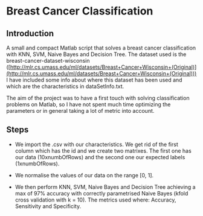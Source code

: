 


# Breast Cancer Classification

## Introduction
 A small and compact Matlab script that solves a breast cancer classification with KNN, SVM, Naive Bayes and Decision Tree.
The dataset used is the breast-cancer-dataset-wisconsin ([http://mlr.cs.umass.edu/ml/datasets/Breast+Cancer+Wisconsin+(Original)](http://mlr.cs.umass.edu/ml/datasets/Breast+Cancer+Wisconsin+(Original)))
I have included some info about where this dataset has been used and which are the characteristics in dataSetInfo.txt.

The aim of the project was to have a first touch with solving classification problems on Matlab, so I have not spent much time optimizing the parameters or in general taking a lot of metric into account.

## Steps

* We import the .csv with our characteristics. We get rid of the first column which has the id and we create two matrixes. The first one has our data (10xnumbOfRows) and the second one our expected labels (1xnumbOfRows).

* We normalise the values of our data on the range [0, 1].
* We then perform KNN, SVM, Naive Bayes and Decision Tree achieving a max of 97% accuracy with correctly parametrised Naive Bayes (kfold cross validation with k = 10). The metrics used where: Accuracy, Sensitivity and Specificity.

